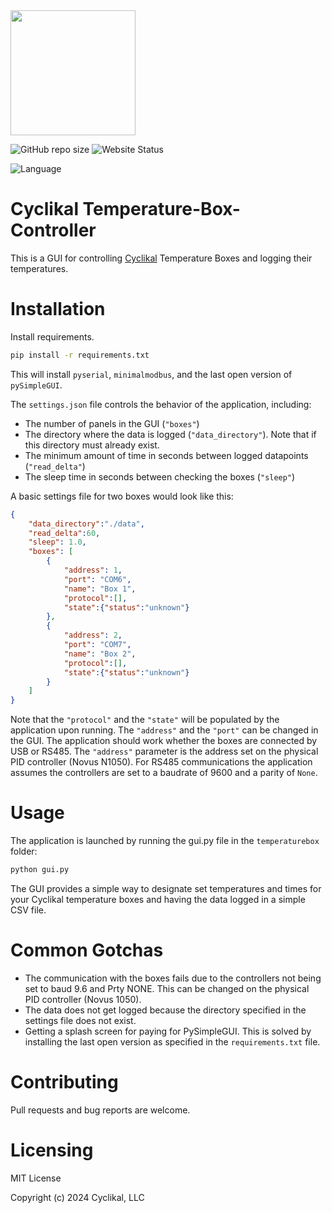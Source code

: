 <img src="https://media.licdn.com/dms/image/C4D0BAQFwxfZMEa1yWw/company-logo_200_200/0/1613624395995?e=2147483647&v=beta&t=mPyrVVGwUXIrqHhJVrB2Jk_ncw70xMmr4moOpTnjlu4"  width="200" height="200" class = "center">  

![GitHub repo size](https://img.shields.io/github/repo-size/Cyclikal/temperature-box-controller)
![Website Status](https://img.shields.io/website-up-down-green-red/http/cyclikal.com.svg)  

![Language](https://img.shields.io/badge/Python-14354C?style=for-the-badge&logo=python&logoColor=white)

# Cyclikal Temperature-Box-Controller
This is a GUI for controlling <a href="https://cyclikal.com/">Cyclikal</a> Temperature Boxes and logging their temperatures.

# Installation
Install requirements.
```bash 
pip install -r requirements.txt
```   

This will install `pyserial`, `minimalmodbus`, and the last open version of `pySimpleGUI`.

The `settings.json` file controls the behavior of the application, including:
- The number of panels in the GUI (`"boxes"`)
- The directory where the data is logged (`"data_directory"`). Note that if this directory must already exist.
- The minimum amount of time in seconds between logged datapoints (`"read_delta"`)
- The sleep time in seconds between checking the boxes (`"sleep"`)

A basic settings file for two boxes would look like this:
```json
{
    "data_directory":"./data",
    "read_delta":60,
    "sleep": 1.0,
    "boxes": [
        {
            "address": 1,
            "port": "COM6",
            "name": "Box 1",
            "protocol":[],
            "state":{"status":"unknown"}
        },
        {
            "address": 2,
            "port": "COM7",
            "name": "Box 2",
            "protocol":[],
            "state":{"status":"unknown"}
        }
    ]
}
```

Note that the `"protocol"` and the `"state"` will be populated by the application upon running. The `"address"` and the `"port"` can be changed in the GUI.
The application should work whether the boxes are connected by USB or RS485. The `"address"` parameter is the address set on the physical PID controller (Novus N1050). For RS485 communications the application assumes the controllers are set to a baudrate of 9600 and a parity of `None`.

# Usage
The application is launched by running the gui.py file in the `temperaturebox` folder:

```bash
python gui.py
```

The GUI provides a simple way to designate set temperatures and times for your Cyclikal temperature boxes and having the data logged in a simple CSV file.

# Common Gotchas
- The communication with the boxes fails due to the controllers not being set to baud 9.6 and Prty NONE. This can be changed on the physical PID controller (Novus 1050).
- The data does not get logged because the directory specified in the settings file does not exist.
- Getting a splash screen for paying for PySimpleGUI. This is solved by installing the last open version as specified in the `requirements.txt` file.

# Contributing 
Pull requests and bug reports are welcome.

# Licensing
MIT License

Copyright (c) 2024 Cyclikal, LLC


